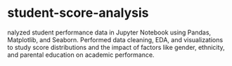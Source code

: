 # student-score-analysis
nalyzed student performance data in Jupyter Notebook using Pandas, Matplotlib, and Seaborn. Performed data cleaning, EDA, and visualizations to study score distributions and the impact of factors like gender, ethnicity, and parental education on academic performance.
